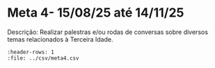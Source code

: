 # Meta 4- 15/08/25 até 14/11/25

Descrição: Realizar palestras e/ou rodas de conversas sobre diversos temas relacionados à Terceira Idade.

```{csv-table} Atividades da Meta 4
:header-rows: 1
:file: ../csv/meta4.csv
```


